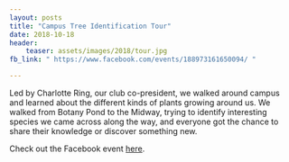 ```yaml
---
layout: posts
title: "Campus Tree Identification Tour"
date: 2018-10-18
header:
    teaser: assets/images/2018/tour.jpg
fb_link: " https://www.facebook.com/events/188973161650094/ "

---
```


Led by Charlotte Ring, our club co-president, we walked around campus and learned about the different kinds of plants growing around us. We walked from Botany Pond to the Midway, trying to identify interesting species we came across along the way, and everyone got the chance to share their knowledge or discover something new.

Check out the Facebook event
<a href="https://www.facebook.com/events/188973161650094/">here</a>.